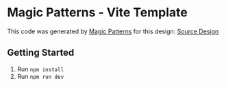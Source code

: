 # Magic Patterns - Vite Template

This code was generated by [Magic Patterns](https://magicpatterns.com) for this design: [Source Design](https://www.magicpatterns.com/c/12zxwxukp9dqypnl2hcuhi)

## Getting Started

1. Run `npm install`
2. Run `npm run dev`
